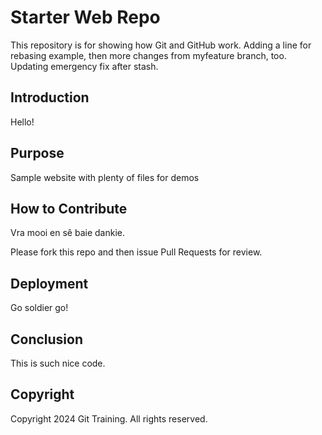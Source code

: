 # Starter Web Repo

This repository is for showing how Git and GitHub work. Adding a line for rebasing example, then more changes from myfeature branch, too. Updating emergency fix after stash.

## Introduction

Hello!

## Purpose

Sample website with plenty of files for demos

## How to Contribute

Vra mooi en sê baie dankie.

Please fork this repo and then issue Pull Requests for review.

## Deployment

Go soldier go!

## Conclusion

This is such nice code.

## Copyright
Copyright 2024 Git Training. All rights reserved.